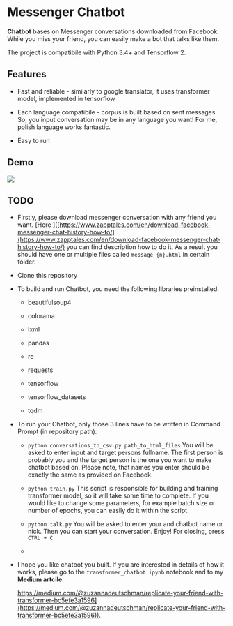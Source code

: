 # Messenger Chatbot

**Chatbot** bases on Messenger conversations downloaded from Facebook. While you miss your friend, you can easily make a bot that talks like them.

The project is compatibile with Python 3.4+ and Tensorflow 2.

## Features

* Fast and reliable - similarly to google translator, it uses transformer model, implemented in tensorflow

* Each language compatibile - corpus is built based on sent messages. So, you input conversation may be in any language you want! For me, polish language works fantastic.

* Easy to run

## Demo

![](C:\Users\zuzan\Pictures\chatbot.gif)

## TODO

* Firstly, please download messenger conversation with any friend you want. [Here ]([https://www.zapptales.com/en/download-facebook-messenger-chat-history-how-to/](https://www.zapptales.com/en/download-facebook-messenger-chat-history-how-to/) you can find description how to do it. As a result you should have one or multiple files called `message_{n}.html` in certain folder.

* Clone this repository

* To build and run Chatbot, you need the following libraries preinstalled.
  
  * beautifulsoup4
  
  * colorama
  
  * lxml
  
  * pandas
  
  * re
  
  * requests
  
  * tensorflow
  
  * tensorflow_datasets
  
  * tqdm

* To run your Chatbot, only those 3 lines have to be written in Command Prompt (in repository path).
  
  * `python conversations_to_csv.py path_to_html_files` You will be asked to enter input and target persons fullname. The first person is probably you and the target person is the one you want to make chatbot based on. Please note, that names you enter should be exactly the same as provided on Facebook.
  
  * `python train.py` This script is responsible for building and training transformer model, so it will take some time  to complete. If you would like to change some parameters, for example batch size or number of epochs, you can easily do it  within the script.
  
  * `python talk.py` You will be asked to enter your and chatbot name or nick.  Then you can start your conversation. Enjoy! For closing, press `CTRL + C`
  
  * 

* I hope you like chatbot you built. If you are interested in details of how it works, please go to  the `transformer_chatbot.ipynb` notebook and to my **Medium artcile**.
  
  https://medium.com/@zuzannadeutschman/replicate-your-friend-with-transformer-bc5efe3a1596](https://medium.com/@zuzannadeutschman/replicate-your-friend-with-transformer-bc5efe3a1596)).
  
    
